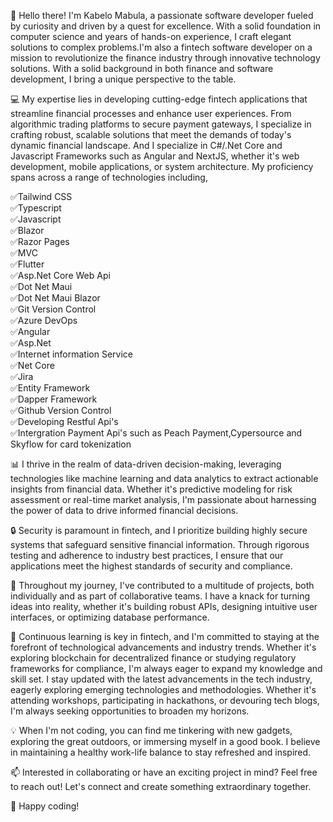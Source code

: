 👋 Hello there! I'm Kabelo Mabula, a passionate software developer fueled by curiosity and driven by a quest for excellence.
With a solid foundation in computer science and years of hands-on experience, I craft elegant solutions to complex problems.I'm also a 
fintech software developer on a mission to revolutionize the finance industry through innovative technology solutions.
With a solid background in both finance and software development, I bring a unique perspective to the table.

💻 My expertise lies in developing cutting-edge fintech applications that streamline financial processes and enhance user experiences.
From algorithmic trading platforms to secure payment gateways, I specialize in crafting robust, scalable solutions that meet the demands of today's dynamic financial landscape.
And I specialize in C#/.Net Core and Javascript Frameworks such as Angular and NextJS,
whether it's web development, mobile applications, or system architecture.
My proficiency spans across a range of technologies including,

✅Tailwind CSS <br />
✅Typescript <br />
✅Javascript <br />
✅Blazor <br />
✅Razor Pages <br />
✅MVC <br />
✅Flutter <br />
✅Asp.Net Core Web Api <br />
✅Dot Net Maui <br />
✅Dot Net Maui Blazor <br />
✅Git Version Control  <br />
✅Azure DevOps <br />
✅Angular <br />
✅Asp.Net <br />
✅Internet information Service <br />
✅Net Core <br />
✅Jira <br />
✅Entity Framework <br />
✅Dapper Framework <br />
✅Github Version Control <br />
✅Developing Restful Api's <br />
✅Intergration Payment Api's such as Peach Payment,Cypersource and Skyflow for card tokenization <br />

📊 I thrive in the realm of data-driven decision-making, leveraging technologies like machine learning and data analytics to extract actionable insights from financial data.
Whether it's predictive modeling for risk assessment or real-time market analysis, I'm passionate about harnessing the power of data to drive informed financial decisions.

🔒 Security is paramount in fintech, and I prioritize building highly secure systems that safeguard sensitive financial information.
Through rigorous testing and adherence to industry best practices, I ensure that our applications meet the highest standards of security and compliance.

🚀 Throughout my journey, I've contributed to a multitude of projects, both individually and as part of collaborative teams.
I have a knack for turning ideas into reality, whether it's building robust APIs, designing intuitive user interfaces, or optimizing database performance.

🌱 Continuous learning is key in fintech, and I'm committed to staying at the forefront of technological advancements and industry trends.
Whether it's exploring blockchain for decentralized finance or studying regulatory frameworks for compliance, I'm always eager to expand my knowledge and skill set.
I stay updated with the latest advancements in the tech industry, eagerly exploring emerging technologies and methodologies. 
Whether it's attending workshops, participating in hackathons, or devouring tech blogs, I'm always seeking opportunities to broaden my horizons.

💡 When I'm not coding, you can find me tinkering with new gadgets, exploring the great outdoors, or immersing myself in a good book.
I believe in maintaining a healthy work-life balance to stay refreshed and inspired.

📫 Interested in collaborating or have an exciting project in mind? Feel free to reach out! Let's connect and create something extraordinary together. <br />

🚀 Happy coding! 
